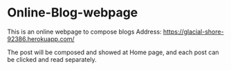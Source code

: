 # Online-Blog-webpage
This is an online webpage to compose blogs
Address: https://glacial-shore-92386.herokuapp.com/

The post will be composed and showed at Home page, and each post can be clicked and read separately.
